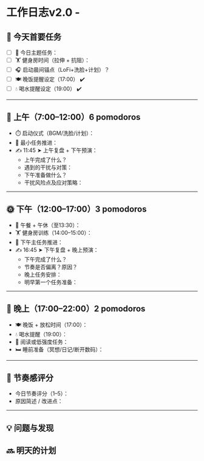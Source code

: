 # 工作日志v2.0 -


## 🎯 今天首要任务

- [ ] 🎯 今日主题任务：
- [ ] 🏋 健身房时间（拉伸 + 抗阻）：
- [ ] 🎧 启动晨间锚点（LoFi+洗脸+计划）？
- [ ] 🍽 晚饭提醒设定（17:00） ✔️
- [ ] 💧 喝水提醒设定（19:00） ✔️

---

## 🌅 上午（7:00–12:00）6 pomodoros

- ⏱️ 启动仪式（BGM/洗脸/计划）：
- 🧠 最小任务推进：
- ✍️ 11:45 ➤ 上午复盘 + 下午预演：
  - 上午完成了什么？
  - 遇到的干扰与对策：
  - 下午准备做什么？
  - 干扰风险点及应对策略：

---

## 🌞 下午（12:00–17:00）3 pomodoros

- 🍱 午餐 + 午休（至13:30）：
- 🏋 健身房训练（14:00–15:00）：
- 🔧 下午主任务推进：
- ✍️ 16:45 ➤ 下午复盘 + 晚上预演：
  - 下午完成了什么？
  - 节奏是否偏离？原因？
  - 晚上任务安排：
  - 明早第一个任务准备：

---

## 🌙 晚上（17:00–22:00）2 pomodoros

- 🍽 晚饭 + 放松时间（17:00）：
- 💧 喝水提醒（19:00）：
- 📖 阅读或低强度任务：
- 🛏 睡前准备（冥想/日记/断开数码）：

---

## 🎯 节奏感评分

- 今日节奏评分（1–5）：
- 原因简述 / 改进点：

---

## 💡 问题与发现

## 🔜 明天的计划
